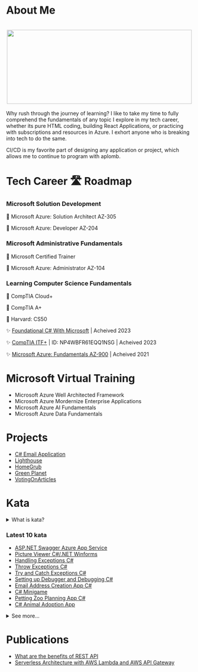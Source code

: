 <!-- Header image -->

# About Me

<br>
<div align="center">
<img src="https://media.giphy.com/media/Er3QVX48nt5ok/giphy.gif" width="500" height="200" />
</div>
<br>
Why rush through the journey of learning? I like to take my time to fully comprehend the fundamentals of any topic I explore in my tech career, whether its pure HTML coding, building React Applications, or practicing with subscriptions and resources in Azure. I exhort anyone who is breaking into tech to do the same.

CI/CD is my favorite part of designing any application or project, which allows me to continue to program with aplomb.

# Tech Career 🛣️ Roadmap
<h3>Microsoft Solution Development</h3>

🚧 <a >Microsoft Azure: Solution Architect AZ-305</a>

🚧 <a >Microsoft Azure: Developer AZ-204</a>

<h3>Microsoft Administrative Fundamentals</h3>

🚧 <a >Microsoft Certified Trainer</a>

🚧 <a >Microsoft Azure: Administrator AZ-104</a>

<h3>Learning Computer Science Fundamentals</h3>

🚧 <a >CompTIA Cloud+</a>

🚧 <a >CompTIA A+</a>

🚧 <a >Harvard: CS50</a>

✨ <a href="https://www.freecodecamp.org/certification/fcc57182351-d5f8-4c35-a817-7a6d2a075fca/foundational-c-sharp-with-microsoft">Foundational C# With Microsoft</a> <a>| Acheived 2023</a>

✨ <a href="https://www.certmetrics.com/comptia/public/verification.aspx/">CompTIA ITF+</a><a> | ID: NP4WBFR61EQQ1NSG | Acheived 2023</a>

✨ <a href="https://www.credly.com/badges/7b7dca40-ba56-499e-af72-250bc65705aa/public_url">Microsoft Azure: Fundamentals AZ-900</a><a> | Acheived 2021</a>

# Microsoft Virtual Training
- Microsoft Azure Well Architected Framework
- Microsoft Azure Mordernize Enterprise Applications
- Microsoft Azure AI Fundamentals
- Microsoft Azure Data Fundamentals
  
# Projects
- [C# Email Application](https://github.com/chitangchin/Email-App)
- [Lighthouse](https://github.com/oslabs-beta/Lighthouse)
- [HomeGrub](https://github.com/Animaniacs-PTRI7/Iteration-project-animaniacs)
- [Green Planet](https://github.com/Star-Nosed-Mole-ptri7/scratch-project)
- [VotingOnArticles](https://github.com/chitangchin/VotingOnArticles)


# Kata
<details>
<summary>What is kata?</summary>
An exercise that helps a programmer hone their skills through practice and a lot of repetition.
</details>


<h3>Latest 10 kata</h3>

- <a href="https://github.com/chitangchin/ASP.NET-Swagger-API-Azure-App-Services">ASP.NET Swagger Azure App Service</a>
- <a href="https://github.com/chitangchin/PictureViewer">Picture Viewer C#/.NET Winforms</a>
- <a href="https://github.com/chitangchin/GuidedProjectExceptions">Handling Exceptions C#</a>
- <a href="https://github.com/chitangchin/ThrowExceptions">Throw Exceptions C#</a>
- <a href="https://github.com/chitangchin/tryCatchExceptionCSharp">Try and Catch Exceptions C#</a>
- <a href="https://github.com/chitangchin/CsharpDebug">Setting up Debugger and Debugging C#</a>
- <a href="https://github.com/chitangchin/EmailAddressCreationCSharpMethod">Email Address Creation App C#</a>
- <a href="https://github.com/chitangchin/CSharpMiniGame">C# Minigame</a>
- <a href="https://github.com/chitangchin/Plan-a-Petting-Zoo-Visit-App">Petting Zoo Planning App C#</a>
- <a href="https://github.com/chitangchin/Contoso-Animal-Adoption-App">C# Animal Adoption App</a>
<details>
<summary>See more...</summary>
<br>

- <a href="https://github.com/chitangchin/Animal-Info-Application">C# Animal Description App</a>
- <a href="https://github.com/chitangchin/FoundationalCSharp-Microsoft">Microsoft Foundational C# First Project</a>
- <a href="https://github.com/chitangchin/NutritionFact">Building a nutritional fact replica</a>
- <a href="https://github.com/chitangchin/CSSFlexBox">CSS Flex Box</a>
- <a href="https://github.com/chitangchin/CSSBOXMODEL">CSS Box Model</a>
- <a href="https://github.com/chitangchin/SurveyForm">Building HTML Survey Form</a>
- <a href="https://github.com/chitangchin/HtmlForms">Building HTML Forms</a>
- <a href="https://github.com/chitangchin/CSS-Color-Gradient">CSS Color Gradient</a>
- <a href="https://github.com/chitangchin/Gatsbyjs-Sandbox">Gatsbyjs Sandbox</a>
- <a href="https://github.com/chitangchin/doooooby-doooby-dooo">Google Extension JS App</a>
</details>

# Publications
- [What are the benefits of REST API](https://medium.com/@chitangb.chin/what-are-the-benefits-of-rest-api-37bf16d75be8)
- [ Serverless Architecture with AWS Lambda and AWS API Gateway](https://www.linkedin.com/feed/update/urn:li:activity:6996212130752397312/)
